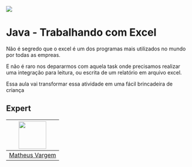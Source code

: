 <img src="https://storage.googleapis.com/golden-wind/experts-club/capa-github.svg" />

# Java - Trabalhando com Excel

Não é segredo que o excel é um dos programas mais utilizados no mundo por todas as empreas.

E não é raro nos depararmos com aquela task onde precisamos realizar uma integração para leitura, ou escrita de um relatório em arquivo excel.

Essa aula vai transformar essa atividade em uma fácil brincadeira de criança

## Expert

| [<img src="https://avatars.githubusercontent.com/u/54695645?v=4" width="75px;"/>](https://github.com/busycore) |
| :-: |
|[Matheus Vargem](https://github.com/busycore)|